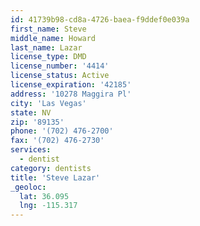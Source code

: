 ```yaml
---
id: 41739b98-cd8a-4726-baea-f9ddef0e039a
first_name: Steve
middle_name: Howard
last_name: Lazar
license_type: DMD
license_number: '4414'
license_status: Active
license_expiration: '42185'
address: '10278 Maggira Pl'
city: 'Las Vegas'
state: NV
zip: '89135'
phone: '(702) 476-2700'
fax: '(702) 476-2730'
services:
  - dentist
category: dentists
title: 'Steve Lazar'
_geoloc:
  lat: 36.095
  lng: -115.317
---
```

